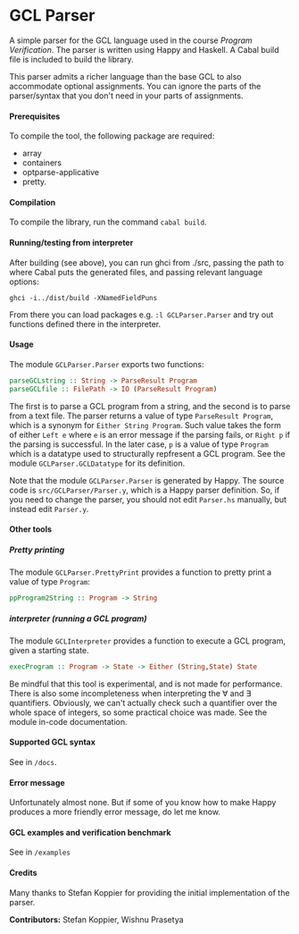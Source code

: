 # GCL Parser

A simple parser for the GCL language used in the course _Program Verification_. The parser is written using Happy and Haskell. A Cabal build file is included to build the library.

This parser admits a richer language than the base GCL to also accommodate optional assignments. You can ignore the parts of the parser/syntax that you don't need in your parts of assignments.

#### Prerequisites
To compile the tool, the following package are required:
* array
* containers
* optparse-applicative
* pretty.

#### Compilation
To compile the library, run the command `cabal build`.

#### Running/testing from interpreter

After building (see above), you can run ghci from ./src, passing the path to where
Cabal puts the generated files, and passing relevant language options:

```
ghci -i../dist/build -XNamedFieldPuns
```

From there you can load packages e.g. `:l GCLParser.Parser` and try out functions defined there in the interpreter.

#### Usage

The module `GCLParser.Parser` exports two functions:

```Haskell
parseGCLstring :: String -> ParseResult Program
parseGCLfile :: FilePath -> IO (ParseResult Program)
```
The first is to parse a GCL program from a string, and the second is to parse from a text file. The parser returns a value of type `ParseResult Program`, which is a synonym for `Either String Program`. Such value takes the form of either `Left e` where `e` is an error message if the parsing fails, or `Right p` if the parsing is successful. In the later case, `p` is a value of type `Program` which is a datatype used to structurally repfresent a GCL program. See the module `GCLParser.GCLDatatype` for its definition.

Note that the module `GCLParser.Parser` is generated by Happy. The source code is `src/GCLParser/Parser.y`, which is a Happy parser definition. So, if you need to change the parser, you should not edit `Parser.hs` manually, but instead edit `Parser.y`.

#### Other tools

##### Pretty printing

The module `GCLParser.PrettyPrint` provides a function to pretty print a value of type `Program`:

```Haskell
ppProgram2String :: Program -> String
```

##### interpreter (running a GCL program)

The module `GCLInterpreter` provides a function to execute a GCL program, given a starting state.

```Haskell
execProgram :: Program -> State -> Either (String,State) State
```

Be mindful that this tool is experimental, and is not made for performance. There is also some incompleteness when interpreting the ∀ and ∃ quantifiers. Obviously, we can't actually check such a quantifier over the whole space of integers, so some practical choice was made. See the module in-code documentation.



#### Supported GCL syntax

See in `/docs`.

#### Error message

Unfortunately almost none. But if some of you know how to make Happy produces a more friendly error message, do let me know.

#### GCL examples and verification benchmark

See in `/examples`

#### Credits

Many thanks to Stefan Koppier for providing the initial implementation of the parser.

**Contributors:** Stefan Koppier, Wishnu Prasetya

